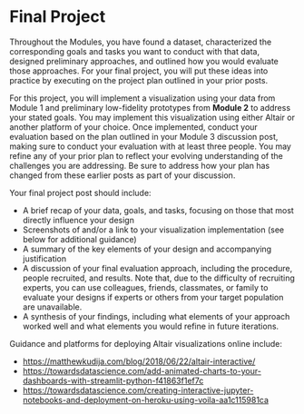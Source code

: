 
# Final Project

Throughout the Modules, you have found a dataset, characterized the corresponding 
goals and tasks you want to conduct with that data, designed preliminary approaches, 
and outlined how you would evaluate those approaches. For your final project, you will 
put these ideas into practice by executing on the project plan outlined in your prior posts.

For this project, you will implement a visualization using your data from Module 1 and preliminary
low-fidelity prototypes from **Module 2** to address your stated goals. You may implement this 
visualization using either Altair or another platform of your choice. Once implemented, 
conduct your evaluation based on the plan outlined in your Module 3 discussion post, 
making sure to conduct your evaluation with at least three people. You may refine any 
of your prior plan to reflect your evolving understanding of the challenges you are addressing. 
Be sure to address how your plan has changed from these earlier posts as part of your discussion. 

Your final project post should include: 

* A brief recap of your data, goals, and tasks, focusing on those that most directly influence your design
* Screenshots of and/or a link to your visualization implementation (see below for additional guidance)
* A summary of the key elements of your design and accompanying justification 
* A discussion of your final evaluation approach, including the procedure, people recruited, and results. Note that, due to the difficulty of recruiting experts, you can use colleagues, friends, classmates, or family to evaluate your designs if experts or others from your target population are unavailable. 
* A synthesis of your findings, including what elements of your approach worked well and what elements you would refine in future iterations.

Guidance and platforms for deploying Altair visualizations online include: 

* https://matthewkudija.com/blog/2018/06/22/altair-interactive/
* https://towardsdatascience.com/add-animated-charts-to-your-dashboards-with-streamlit-python-f41863f1ef7c
* https://towardsdatascience.com/creating-interactive-jupyter-notebooks-and-deployment-on-heroku-using-voila-aa1c115981ca